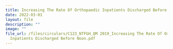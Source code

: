 ```yaml
---
title: Increasing The Rate Of Orthopaedic Inpatients Discharged Before Noon
date: 2022-03-01
layout: file
description: ""
image: ""
file_url: /files/circulars/C123_NTFGH_QM 2019_Increasing The Rate Of Orthopaedic
  Inpatients Discharged Before Noon.pdf
---
```

